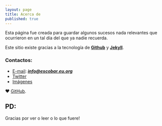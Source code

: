 ```yaml
---
layout: page
title: Acerca de
published: true
---
```


<p class="message">
Esta página fue creada para guardar algunos sucesos nada relevantes que ocurrieron en un tal día del que ya nadie recuerda.
</p>

Este sitio existe gracias a la tecnología de **[Github](https://github.com "Github")** y **[Jekyll](https://jekyllrb.com/ "Jekyll")**.

### Contactos:


* [E-mail](mailto:info@escobar.eu.org): _**info@escobar.eu.org**_
* [Twitter](https://twitter.com/DanielEscobarW)
* [Imágenes](http://daeshu.eu.org)

❤ [GitHub](https://github.com/).

## PD:

Gracias por ver o leer o lo que fuere!
